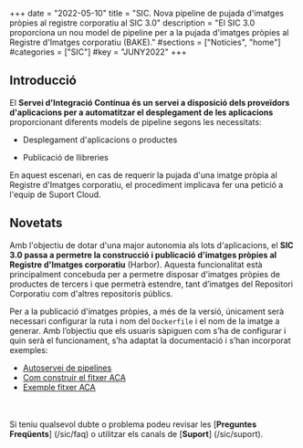 +++
date        = "2022-05-10"
title       = "SIC. Nova pipeline de pujada d'imatges pròpies al registre corporatiu al SIC 3.0"
description = "El SIC 3.0 proporciona un nou model de pipeline per a la pujada d'imatges pròpies al Registre d'Imatges corporatiu (BAKE)."
#sections    = ["Notícies", "home"]
#categories  = ["SIC"]
#key         = "JUNY2022"
+++

## Introducció

El **Servei d'Integració Contínua és un servei a disposició dels proveïdors d'aplicacions per a automatitzar el desplegament
de les aplicacions** proporcionant diferents models de pipeline segons les necessitats:

- Desplegament d'aplicacions o productes

- Publicació de llibreries

En aquest escenari, en cas de requerir la pujada d'una imatge pròpia al Registre d'Imatges corporatiu, el procediment
implicava fer una petició a l'equip de Suport Cloud.

## Novetats

Amb l'objectiu de dotar d'una major autonomia als lots d'aplicacions, el **SIC 3.0 passa a permetre la construcció i
publicació d'imatges pròpies al Registre d'Imatges corporatiu** (Harbor). Aquesta funcionalitat està principalment
concebuda per a permetre disposar d'imatges pròpies de productes de tercers i que permetrà estendre, tant d’imatges
del Repositori Corporatiu com d'altres repositoris públics.

Per a la publicació d'imatges pròpies, a més de la versió, únicament serà necessari configurar la ruta i nom del
`Dockerfile` i el nom de la imatge a generar. Amb l’objectiu que els usuaris sàpiguen com s’ha de configurar i
quin serà el funcionament, s’ha adaptat la documentació i s’han incorporat exemples:

- [Autoservei de pipelines](/sic30-serveis/autoservei-pipelines/)
- [Com construir el fitxer ACA](/sic30-guies/fitxer-aca/)
- [Exemple fitxer ACA](/related/sic/3.0/aca_const_publi_harbor_image.yml)

<br/><br/>
Si teniu qualsevol dubte o problema podeu revisar les [**Preguntes Freqüents**] (/sic/faq) o utilitzar els canals de [**Suport**] (/sic/suport).